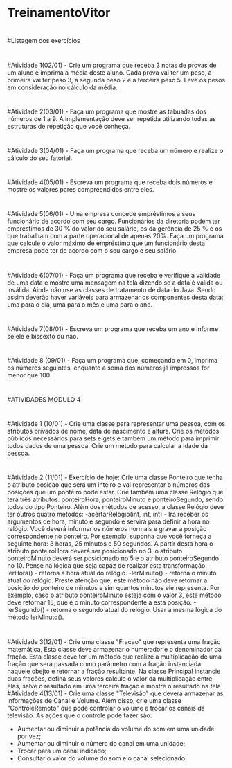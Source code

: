 # TreinamentoVitor
# 
#Listagem dos exercícios
#
#Atividade 1(02/01) - Crie um programa que receba 3 notas de provas de um aluno e imprima a média deste aluno. Cada prova vai ter um peso, a primeira vai ter peso 3, a segunda peso 2 e a terceira peso 5. Leve os pesos em consideração no cálculo da média.
#
#Atividade 2(03/01) - Faça um programa que mostre as tabuadas dos números de 1 a 9. A implementação deve ser repetida utilizando todas as estruturas de repetição que você conheça.
#
#Atividade 3(04/01) - Faça um programa que receba um número e realize o cálculo do seu fatorial.
#
#Atividade 4(05/01) - Escreva um programa que receba dois números e mostre os valores pares compreendidos entre eles.
#
#Atividade 5(06/01) - Uma empresa concede empréstimos a seus funcionário de acordo com seu cargo. Funcionários da diretoria podem ter empréstimos de 30 % do valor do seu salário, os da gerência de 25 % e os que trabalham com a parte operacional de apenas 20%. Faça um programa que calcule o valor máximo de empréstimo que um funcionário desta empresa pode ter de acordo com o seu cargo e seu salário.
#
#Atividade 6(07/01) - Faça um programa que receba e verifique a validade de uma data e mostre uma mensagem na tela dizendo se a data é valida ou inválida. Ainda não use as classes de tratamento de data do Java. Sendo assim deverão haver variáveis para armazenar os componentes desta data: uma para o dia, uma para o mês e uma para o ano.
#
#Atividade 7(08/01) - Escreva um programa que receba um ano e informe se ele é bissexto ou não.
#
#Atividade 8 (09/01) -  Faça um programa que, começando em 0, imprima os números seguintes, enquanto a soma dos números já impressos for menor que 100.
#
#ATIVIDADES MODULO  4
#
#Atividade 1 (10/01) - Crie uma classe para representar uma pessoa, com os atributos privados de nome, data de nascimento e altura. Crie os métodos públicos necessários para sets e gets e também um método para imprimir todos dados de uma pessoa. Crie um método para calcular a idade da pessoa.
#
#Atividade 2 (11/01) -  Exercício de hoje: Crie uma classe Ponteiro que tenha o atributo posicao que será um inteiro e vai representar o números das posições que um ponteiro pode estar. Crie também uma classe Relógio que terá três atributos: ponteiroHora, ponteiroMinuto e ponteiroSegundo, sendo todos do tipo Ponteiro. Além dos métodos de acesso, a classe Relógio deve ter outros quatro métodos: 
-acertarRelogio(int, int, int) - Irá receber os argumentos de hora, minuto e segundo e servirá para definir a hora no relógio. 
Você deverá informar os números normais e gravar a posição correspondente no ponteiro. Por exemplo, suponha que você forneça a seguinte hora: 3 horas, 25 minutos e 50 segundos. A partir desta hora o atributo ponteiroHora deverá ser posicionado no 3, o atributo ponteiroMinuto deverá ser posicionado no 5 e o atributo ponteiroSegundo no 10. Pense na lógica que seja capaz de realizar esta transformação.
-lerHora() - retorna a hora atual do relógio.
-lerMinuto() - retorna o minuto atual do relógio. Preste atenção que, este método não deve retornar a posição do ponteiro de minutos e sim quantos minutos ele representa. Por exemplo, caso o atributo ponteiroMinuto esteja com o valor 3, este método deve retornar 15, que é o minuto correspondente a esta posição.
-lerSegundo() - retorna o segundo atual do relógio. Usar a mesma lógica do método lerMinuto().
#
#Atividade 3(12/01) - Crie uma classe "Fracao" que representa uma fração matemática, Esta classe deve armazenar o numerador e o denominador da fração. Esta classe deve ter um método que realize a multiplicação de uma fração que será passada como parâmetro com a fração instanciada naquele obejto e retornar a fração resultante. Na classe Principal instancie duas frações, defina seus valores calcule o valor da multiplicação entre elas, salve o resultado em uma terceira fração e mostre o resultado na tela
#Atividade 4(13/01) - Crie uma classe "Televisão" que deverá armazenar as informações de Canal e Volume. Além disso, crie uma classe "ControleRemoto" que pode controlar o volume e trocar os canais da televisão. As ações que o controle pode fazer são:
- Aumentar ou diminuir a potência do volume do som em uma unidade por vez;
- Aumentar ou diminuir o número do canal em uma unidade;
- Trocar para um canal indicado;
- Consultar o valor do volume do som e o canal selecionado.
